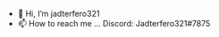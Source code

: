 - 👋 Hi, I’m jadterfero321
- 📫 How to reach me ...
Discord: Jadterfero321#7875
<!---
Jadterfero321/Jadterfero321 is a ✨ special ✨ repository because its `README.md` (this file) appears on your GitHub profile.
You can click the Preview link to take a look at your changes.
--->
